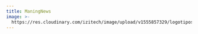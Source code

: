 ```yaml
---
title: ManingNews
image: >-
  https://res.cloudinary.com/izitech/image/upload/v1555857329/logotipos/ManingNews.png
---
```



